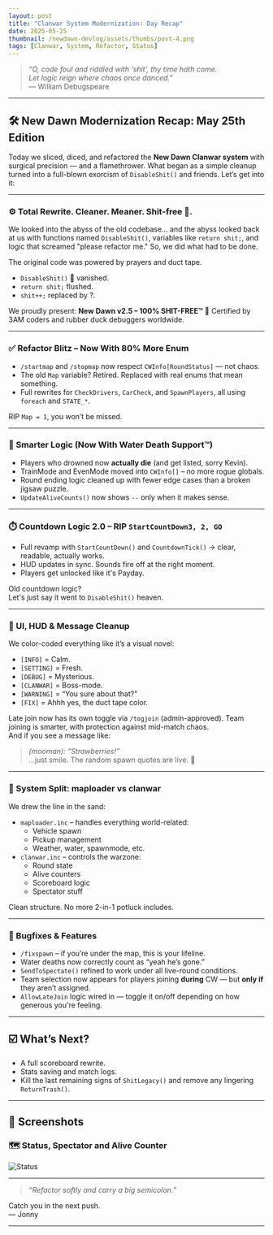 ```yaml
---
layout: post
title: "Clanwar System Modernization: Day Recap"
date: 2025-05-25
thumbnail: /newdawn-devlog/assets/thumbs/post-4.png
tags: [Clanwar, System, Refactor, Status]
---
```


> *“O, code foul and riddled with ‘shit’, thy time hath come.  
> Let logic reign where chaos once danced.”*  
> — William Debugspeare

---

## 🛠️ New Dawn Modernization Recap: May 25th Edition

Today we sliced, diced, and refactored the **New Dawn Clanwar system** with surgical precision — and a flamethrower. What began as a simple cleanup turned into a full-blown exorcism of `DisableShit()` and friends. Let’s get into it:

---

### ⚙️ Total Rewrite. Cleaner. Meaner. Shit-free 💩.
We looked into the abyss of the old codebase... and the abyss looked back at us with functions named `DisableShit()`, variables like `return shit;`, and logic that screamed "please refactor me."
So, we did what had to be done.

The original code was powered by prayers and duct tape.  
- `DisableShit()` 🤨 vanished.
- `return shit;` flushed.
- `shit++;` replaced by ?.

We proudly present: **New Dawn v2.5 – 100% SHIT-FREE™** 🧻 
Certified by 3AM coders and rubber duck debuggers worldwide.

---

### ✅ Refactor Blitz – Now With 80% More Enum

- `/startmap` and `/stopmap` now respect `CWInfo[RoundStatus]` — not chaos.
- The old `Map` variable? Retired. Replaced with real enums that mean something.
- Full rewrites for `CheckDrivers`, `CarCheck`, and `SpawnPlayers`, all using `foreach` and `STATE_*`.

RIP `Map = 1`, you won’t be missed.

---

### 🧠 Smarter Logic (Now With Water Death Support™)

- Players who drowned now **actually die** (and get listed, sorry Kevin).
- TrainMode and EvenMode moved into `CWInfo[]` – no more rogue globals.
- Round ending logic cleaned up with fewer edge cases than a broken jigsaw puzzle.
- `UpdateAliveCounts()` now shows `--` only when it makes sense.

---

### ⏱️ Countdown Logic 2.0 – RIP `StartCountDown3, 2, GO`

- Full revamp with `StartCountDown()` and `CountdownTick()` → clear, readable, actually works.
- HUD updates in sync. Sounds fire off at the right moment.
- Players get unlocked like it's Payday.

Old countdown logic?  
Let's just say it went to `DisableShit()` heaven.

---

### 🎨 UI, HUD & Message Cleanup

We color-coded everything like it’s a visual novel:
- `[INFO]` = Calm.
- `[SETTING]` = Fresh.
- `[DEBUG]` = Mysterious.
- `[CLANWAR]` = Boss-mode.
- `[WARNING]` = “You sure about that?”
- `[FIX]` = Ahhh yes, the duct tape color.

Late join now has its own toggle via `/togjoin` (admin-approved).
Team joining is smarter, with protection against mid-match chaos.  
And if you see a message like:  
> *(mooman): “Strawberries!”*  
…just smile. The random spawn quotes are live. 👀

---

### 🧱 System Split: maploader vs clanwar

We drew the line in the sand:

- `maploader.inc` – handles everything world-related:
  - Vehicle spawn
  - Pickup management
  - Weather, water, spawnmode, etc.
- `clanwar.inc` – controls the warzone:
  - Round state
  - Alive counters
  - Scoreboard logic
  - Spectator stuff

Clean structure. No more 2-in-1 potluck includes.

---

### 🧯 Bugfixes & Features

- `/fixspawn` – if you’re under the map, this is your lifeline.
- Water deaths now correctly count as “yeah he’s gone.”
- `SendToSpectate()` refined to work under all live-round conditions.
- Team selection now appears for players joining **during** CW — but **only if** they aren’t assigned.
- `AllowLateJoin` logic wired in — toggle it on/off depending on how generous you're feeling.

---

## ☑️ What’s Next?

- A full scoreboard rewrite.
- Stats saving and match logs.
- Kill the last remaining signs of `ShitLegacy()` and remove any lingering `ReturnTrash()`.

---

## 📸 Screenshots

### 🗺️ Status, Spectator and Alive Counter

![Status](https://ftw-shokz.github.io/newdawn-devlog/assets/status.png)

---

> *“Refactor softly and carry a big semicolon.”*

Catch you in the next push.  
— Jonny

---

